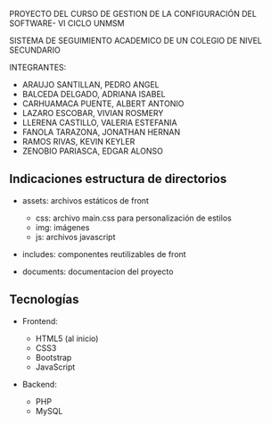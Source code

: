 PROYECTO DEL CURSO DE GESTION DE LA CONFIGURACIÓN DEL SOFTWARE- VI CICLO UNMSM

SISTEMA DE SEGUIMIENTO ACADEMICO DE UN COLEGIO DE NIVEL SECUNDARIO

INTEGRANTES:
- ARAUJO SANTILLAN, PEDRO ANGEL
- BALCEDA DELGADO, ADRIANA ISABEL
- CARHUAMACA PUENTE, ALBERT ANTONIO
- LAZARO ESCOBAR, VIVIAN ROSMERY
- LLERENA CASTILLO, VALERIA ESTEFANIA
- FANOLA TARAZONA, JONATHAN HERNAN
- RAMOS RIVAS, KEVIN KEYLER
- ZENOBIO PARIASCA, EDGAR ALONSO

## Indicaciones estructura de directorios

* assets: archivos estáticos de front
    * css: archivo main.css para personalización de estilos
    * img: imágenes
    * js: archivos javascript

* includes: componentes reutilizables de front
* documents: documentacion del proyecto

## Tecnologías

* Frontend: 
    * HTML5 (al inicio)
    * CSS3
    * Bootstrap
    * JavaScript

* Backend: 
    * PHP
    * MySQL
